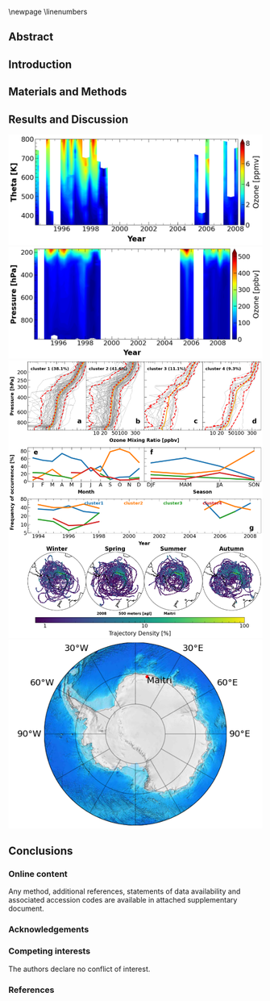\newpage
\linenumbers

## Abstract

## Introduction

## Materials and Methods

## Results and Discussion

![Figure 1](../figs/maitri.profile.strat.png)
![Figure 2](../figs/maitri.profile.tropo.png)
![Figure 3](../figs/cluster.ozone.profile.png)
![Figure 4](../figs/loc.png)

## Conclusions

### Online content

Any method, additional references, statements of data availability and associated accession codes are available in attached supplementary document.

### Acknowledgements

### Competing interests

The authors declare no conflict of interest.

### References
